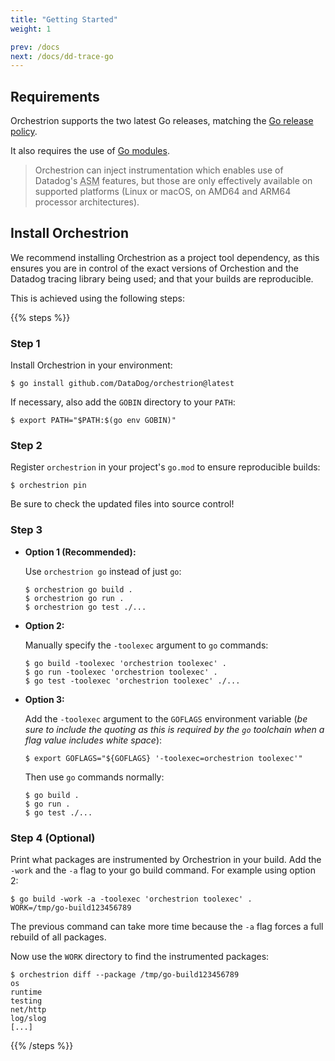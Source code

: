 ```yaml
---
title: "Getting Started"
weight: 1

prev: /docs
next: /docs/dd-trace-go
---
```


## Requirements

Orchestrion supports the two latest Go releases, matching the
[Go release policy](https://go.dev/doc/devel/release#policy).

It also requires the use of
[Go modules](https://pkg.go.dev/cmd/go#hdr-Modules__module_versions__and_more).

> Orchestrion can inject instrumentation which enables use of Datadog's
> <abbr title="Application Security Management">ASM</abbr> features, but those
> are only effectively available on supported platforms (Linux or macOS, on
> AMD64 and ARM64 processor architectures).

## Install Orchestrion

We recommend installing Orchestrion as a project tool dependency, as this
ensures you are in control of the exact versions of Orchestion and the Datadog
tracing library being used; and that your builds are reproducible.

This is achieved using the following steps:

{{% steps %}}

### Step 1

Install Orchestrion in your environment:

```console
$ go install github.com/DataDog/orchestrion@latest
```

If necessary, also add the `GOBIN` directory to your `PATH`:

```console
$ export PATH="$PATH:$(go env GOBIN)"
```

### Step 2

Register `orchestrion` in your project's `go.mod` to ensure reproducible builds:

```console
$ orchestrion pin
```

Be sure to check the updated files into source control!

### Step 3

* **Option 1 (Recommended):**

  Use `orchestrion go` instead of just `go`:
   ```console
   $ orchestrion go build .
   $ orchestrion go run .
   $ orchestrion go test ./...
   ```

* **Option 2:**

  Manually specify the `-toolexec` argument to `go` commands:
   ```console
   $ go build -toolexec 'orchestrion toolexec' .
   $ go run -toolexec 'orchestrion toolexec' .
   $ go test -toolexec 'orchestrion toolexec' ./...
   ```

* **Option 3:**

  Add the `-toolexec` argument to the `GOFLAGS` environment variable (_be sure to include the
  quoting as this is required by the `go` toolchain when a flag value includes white space_):
   ```console
   $ export GOFLAGS="${GOFLAGS} '-toolexec=orchestrion toolexec'"
   ```

  Then use `go` commands normally:
   ```console
   $ go build .
   $ go run .
   $ go test ./...
   ```

### Step 4 (Optional)

Print what packages are instrumented by Orchestrion in your build. Add the `-work` and the `-a`
flag to your go build command. For example using option 2:

```console
$ go build -work -a -toolexec 'orchestrion toolexec' .
WORK=/tmp/go-build123456789
```

The previous command can take more time because the `-a` flag forces a full rebuild of all packages.

Now use the `WORK` directory to find the instrumented packages:

```console
$ orchestrion diff --package /tmp/go-build123456789
os
runtime
testing
net/http
log/slog
[...]
```

{{% /steps %}}

